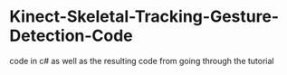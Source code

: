 Kinect-Skeletal-Tracking-Gesture-Detection-Code
===============================================

code in c# as well as the resulting code from going through the tutorial
